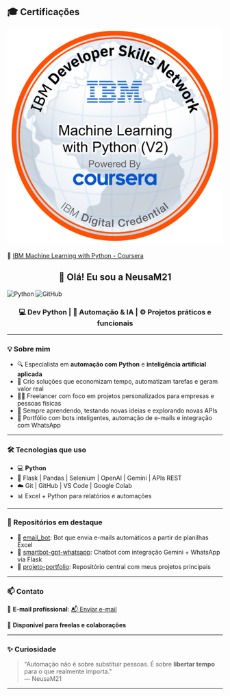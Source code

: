 ## 🎓 Certificações

[![IBM ML Badge](https://raw.githubusercontent.com/NeusaM21/NeusaM21/main/machine-learning-with-python-v2.png)](https://www.credly.com/badges/baad4ec1-70c7-4d20-8e5b-94c946222618/public_url)

🧠 [IBM Machine Learning with Python - Coursera](https://www.credly.com/badges/baad4ec1-70c7-4d20-8e5b-94c946222618/public_url)


<h2 align="center">👋 Olá! Eu sou a NeusaM21</h2>

![Python](https://img.shields.io/badge/Python-3670A0?style=for-the-badge&logo=python&logoColor=fff)
![GitHub](https://img.shields.io/badge/GitHub-000?style=for-the-badge&logo=github&logoColor=white)


<h3 align="center">💻 Dev Python | 🤖 Automação & IA | ⚙️ Projetos práticos e funcionais</h3>

---

### 💡 Sobre mim

- 🔍 Especialista em **automação com Python** e **inteligência artificial aplicada**
- 🚀 Crio soluções que economizam tempo, automatizam tarefas e geram valor real
- 👩‍💻 Freelancer com foco em projetos personalizados para empresas e pessoas físicas
- 🌱 Sempre aprendendo, testando novas ideias e explorando novas APIs
- 📂 Portfólio com bots inteligentes, automação de e-mails e integração com WhatsApp

---

### 🛠️ Tecnologias que uso

- 💻 **Python**
- 🧩 Flask | Pandas | Selenium | OpenAI | Gemini | APIs REST
- ☁️ Git | GitHub | VS Code | Google Colab
- 📊 Excel + Python para relatórios e automações

---

### 📌 Repositórios em destaque

- 🔹 [email_bot](https://github.com/NeusaM21/email_bot): Bot que envia e-mails automáticos a partir de planilhas Excel
- 🔹 [smartbot-gpt-whatsapp](https://github.com/NeusaM21/smartbot-gpt-whatsapp): Chatbot com integração Gemini + WhatsApp via Flask
- 🔹 [projeto-portfolio](https://github.com/NeusaM21/projeto-portfolio): Repositório central com meus projetos principais

---

### 📫 Contato

📧 **E-mail profissional**: [📬 Enviar e-mail](mailto:contact.neusam21@gmail.com)

💼 **Disponível para freelas e colaborações**

---

### ✨ Curiosidade

> "Automação não é sobre substituir pessoas. É sobre **libertar tempo** para o que realmente importa."  
— NeusaM21

---
